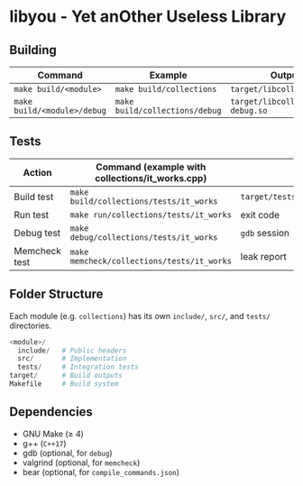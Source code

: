 # libyou - Yet anOther Useless Library

## Building
| Command | Example | Output |
|--|--|--|
| `make build/<module>` | `make build/collections` | `target/libcollections.so` |
| `make build/<module>/debug` | `make build/collections/debug` | `target/libcollections-debug.so` |

##  Tests
| Action | Command (example with collections/it_works.cpp) | Output |
|--|--|--|
| Build test | `make build/collections/tests/it_works` | `target/tests/collections/it_works` |
| Run test | `make run/collections/tests/it_works` | exit code |
| Debug test | `make debug/collections/tests/it_works` | `gdb` session |
| Memcheck test | `make memcheck/collections/tests/it_works` | leak report |

## Folder Structure
Each module (e.g. `collections`) has its own `include/`, `src/`, and `tests/`
directories.

```py
<module>/
  include/   # Public headers
  src/       # Implementation
  tests/     # Integration tests
target/      # Build outputs
Makefile     # Build system
```

## Dependencies
- GNU Make (≥ 4)
- g++ (`C++17`)
- gdb (optional, for `debug`)
- valgrind (optional, for `memcheck`)
- bear (optional, for `compile_commands.json`)
